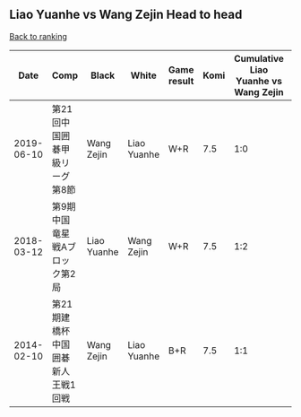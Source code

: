 ## Liao Yuanhe vs Wang Zejin Head to head

[Back to ranking](../../index.md)




| **Date** | **Comp** | **Black** | **White** | **Game result** | **Komi** | **Cumulative Liao Yuanhe vs Wang Zejin** | **Liao Yuanhe streak** | **Wang Zejin streak** | 
| --- | --- | --- | --- | --- | --- | --- | --- | --- |
| 2019-06-10 | 第21回中国囲碁甲級リーグ第8節 | Wang Zejin | Liao Yuanhe | W+R | 7.5 | 1:0 | 1 | 0 | 
| 2018-03-12 | 第9期中国竜星戦Aブロック第2局 | Liao Yuanhe | Wang Zejin | W+R | 7.5 | 1:2 | 0 | 2 | 
| 2014-02-10 | 第21期建橋杯中国囲碁新人王戦1回戦 | Wang Zejin | Liao Yuanhe | B+R | 7.5 | 1:1 | 0 | 1 |




